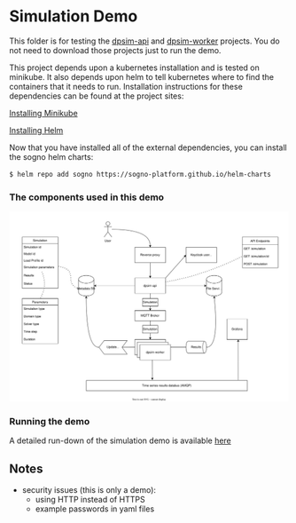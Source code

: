 # Simulation Demo

This folder is for testing the [dpsim-api](https://github.com/sogno-platform/dpsim-api) and [dpsim-worker](github.com/sogno-platform/dpsim-worker) projects. You do not need to download those projects just to run the demo.

This project depends upon a kubernetes installation and is tested on minikube. It also depends upon helm to tell kubernetes where to find the containers that it needs to run. Installation instructions for these dependencies can be found at the project sites:

[Installing Minikube](https://minikube.sigs.k8s.io/docs/start/)

[Installing Helm](https://helm.sh/docs/intro/install/)

Now that you have installed all of the external dependencies, you can install the sogno helm charts:

```bash
$ helm repo add sogno https://sogno-platform.github.io/helm-charts
```

### The components used in this demo

![A component diagram](images/dpsim.drawio.svg)


### Running the demo

A detailed run-down of the simulation demo is available [here](RUN.md)

## Notes

- security issues (this is only a demo):
  - using HTTP instead of HTTPS
  - example passwords in yaml files
